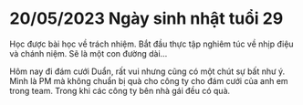 
# 20/05/2023 Ngày sinh nhật tuổi 29
Học được bài học về trách nhiệm. Bắt đầu thực tập nghiêm túc về nhịp điệu và chánh niệm. Sẽ là một con đường dài...

Hôm nay đi đám cưới Duẩn, rất vui nhưng cũng có một chút sự bất như ý.  
Mình là PM mà không chuẩn bị quà cho công ty cho đám cưới của anh em trong team. Trong khi các công ty bên nhà gái đều có quà.
